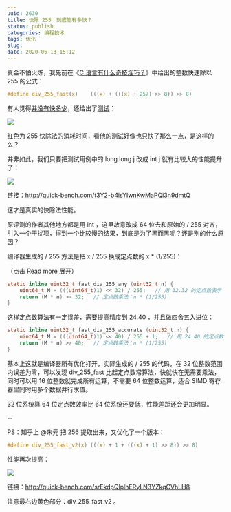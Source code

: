 ```yaml
---
uuid: 2630
title: 快除 255：到底能有多快？
status: publish
categories: 编程技术
tags: 优化
slug: 
date: 2020-06-13 15:12
---
```

真金不怕火炼，我先前在《[C 语言有什么奇技淫巧？](/blog/archives/2622)》中给出的整数快速除以 255 的公式：

```c
#define div_255_fast(x)    (((x) + (((x) + 257) >> 8)) >> 8)
```

有人觉得[并没有快多少](https://zhuanlan.zhihu.com/p/144922747)，还给出了[测试](http://quick-bench.com/BoJLdpRF8lEeWlcxkxMnTBAntBI)：

![](http://skywind3000.github.io/images/blog/2020/cdiv_1.jpg)

红色为 255 快除法的消耗时间，看他的测试好像也只快了那么一点，是这样的么？

并非如此，我们只要把测试用例中的 long long j 改成 int j 就有比较大的性能提升了：

![](http://skywind3000.github.io/images/blog/2020/cdiv_2.jpg)

链接：http://quick-bench.com/t3Y2-b4isYIwnKwMaPQi3n9dmtQ

这才是真实的快除法性能。

原评测的作者其他地方都是用 int ，这里故意改成 64 位去和原始的 / 255 对齐，引入一个干扰项，得到一个比较慢的结果，到底是为了黑而黑呢？还是别的什么原因？

编译器生成的 / 255 方法是把 x / 255 换成定点数的 x * (1/255)：

（点击 Read more 展开）

<!--more-->

```c
static inline uint32_t fast_div_255_any (uint32_t n) {
    uint64_t M = (((uint64_t)1) << 32) / 255;   // 用 32.32 的定点数表示 1/255
    return (M * n) >> 32;   // 定点数乘法：n * (1/255)
}
```

这样定点数算法有一定误差，需要提高精度到 24.40 ，并且做四舍五入进位：

```c
static inline uint32_t fast_div_255_accurate (uint32_t n) {
    uint64_t M = (((uint64_t)1) << 40) / 255 + 1;   // 用 24.40 的定点数表示 1/255
    return (M * n) >> 40;   // 定点数乘法：n * (1/255)
}
```

基本上这就是编译器所有优化打开，实际生成的 / 255 的代码，在 32 位整数范围内误差为零，可以发现 div_255_fast 比起定点数常算法，快就快在无需要乘法，同时可以用 16 位整数就完成所有运算，不需要 64 位整数运算，适合 SIMD 寄存器里同时用多个数据并行求值。

32 位系统算 64 位定点数效率比 64 位系统还要低，性能差距还会更加明显。

--

PS：知乎上 @朱元 把 256 提取出来，又优化了一个版本：

```c
#define div_255_fast_v2(x) (((x) + 1 + (((x) + 1) >> 8)) >> 8)
```

性能再次提高：

![](http://skywind3000.github.io/images/blog/2020/cdiv_3.jpg)

链接：http://quick-bench.com/srEkdpQlplhERyLN3YZkqCVhLH8

注意最右边黄色部分：div_255_fast_v2 。


